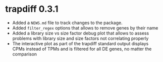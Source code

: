 # trapdiff 0.3.1

* Added a `NEWS.md` file to track changes to the package.
* Added `filter_regex` options that allows to remove genes by their name
* Added a library size vs size factor debug plot that allows to assess problems with library size and size factors not correlating properly
* The interactive plot as part of the trapdiff standard output displays CPMs instead of TPMs and is filtered for all DE genes, no matter the comparison
